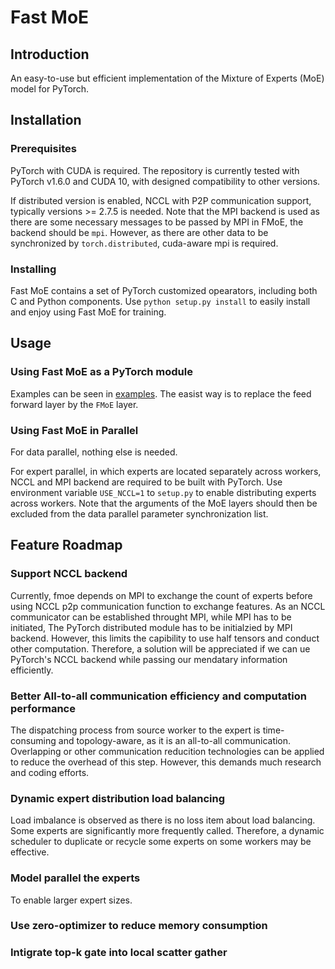 Fast MoE
===

## Introduction

An easy-to-use but efficient implementation of the Mixture of Experts (MoE) 
model for PyTorch. 

## Installation

### Prerequisites

PyTorch with CUDA is required. The repository is currently tested with PyTorch
v1.6.0 and CUDA 10, with designed compatibility to other versions.

If distributed version is enabled, NCCL with P2P communication support,
typically versions >= 2.7.5 is needed. Note that the MPI backend is used as
there are some necessary messages to be passed by MPI in FMoE, the backend
should be `mpi`. However, as there are other data to be synchronized by
`torch.distributed`, cuda-aware mpi is required.

### Installing

Fast MoE contains a set of PyTorch customized opearators, including both C and
Python components. Use `python setup.py install` to easily install and enjoy
using Fast MoE for training.

## Usage 

### Using Fast MoE as a PyTorch module

Examples can be seen in [examples](examples/). The easist way is to replace the
feed forward layer by the `FMoE` layer.

### Using Fast MoE in Parallel

For data parallel, nothing else is needed.

For expert parallel, in which experts are located separately across workers,
NCCL and MPI backend are required to be built with PyTorch. Use environment
variable `USE_NCCL=1` to `setup.py` to enable distributing experts across
workers. Note that the arguments of the MoE layers should then be excluded from
the data parallel parameter synchronization list.

## Feature Roadmap

### Support NCCL backend

Currently, fmoe depends on MPI to exchange the count of experts before using
NCCL p2p communication function to exchange features. As an NCCL communicator
can be established throught MPI, while MPI has to be initiated, The PyTorch
distributed module has to be initialzied by MPI backend. However, this limits
the capibility to use half tensors and conduct other computation. Therefore, a
solution will be appreciated if we can ue PyTorch's NCCL backend while passing
our mendatary information efficiently.

### Better All-to-all communication efficiency and computation performance

The dispatching process from source worker to the expert is time-consuming and
topology-aware, as it is an all-to-all communication. Overlapping or other
communication reducition technologies can be applied to reduce the overhead of
this step. However, this demands much research and coding efforts.

### Dynamic expert distribution load balancing

Load imbalance is observed as there is no loss item about load balancing. Some
experts are significantly more frequently called. Therefore, a dynamic scheduler
to duplicate or recycle some experts on some workers may be effective.

### Model parallel the experts

To enable larger expert sizes. 

### Use zero-optimizer to reduce memory consumption

### Intigrate top-k gate into local scatter gather


